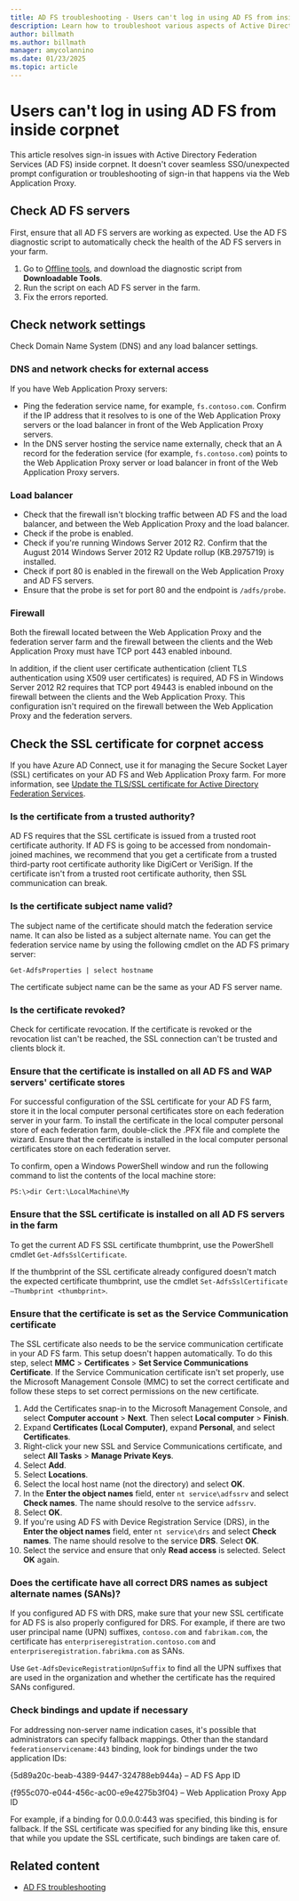```yaml
---
title: AD FS troubleshooting - Users can't log in using AD FS from inside corpnet
description: Learn how to troubleshoot various aspects of Active Directory Federation Services sign-in from inside corpnet.
author: billmath
ms.author: billmath
manager: amycolannino
ms.date: 01/23/2025
ms.topic: article
---
```


# Users can't log in using AD FS from inside corpnet

This article resolves sign-in issues with Active Directory Federation Services (AD FS) inside corpnet. It doesn't cover seamless SSO/unexpected prompt configuration or troubleshooting of sign-in that happens via the Web Application Proxy.

## Check AD FS servers

First, ensure that all AD FS servers are working as expected. Use the AD FS diagnostic script to automatically check the health of the AD FS servers in your farm.

 1. Go to [Offline tools](../operations/offline-tools.md), and download the diagnostic script from **Downloadable Tools**.
 1. Run the script on each AD FS server in the farm.
 1. Fix the errors reported.

## Check network settings

Check Domain Name System (DNS) and any load balancer settings.

### DNS and network checks for external access

If you have Web Application Proxy servers:

- Ping the federation service name, for example, `fs.contoso.com`. Confirm if the IP address that it resolves to is one of the Web Application Proxy servers or the load balancer in front of the Web Application Proxy servers.
- In the DNS server hosting the service name externally, check that an A record for the federation service (for example, `fs.contoso.com`) points to the Web Application Proxy server or load balancer in front of the Web Application Proxy servers.

### Load balancer

- Check that the firewall isn't blocking traffic between AD FS and the load balancer, and between the Web Application Proxy and the load balancer.
- Check if the probe is enabled.
- Check if you're running Windows Server 2012 R2. Confirm that the August 2014 Windows Server 2012 R2 Update rollup (KB.2975719) is installed.
- Check if port 80 is enabled in the firewall on the Web Application Proxy and AD FS servers.
- Ensure that the probe is set for port 80 and the endpoint is `/adfs/probe`.

### Firewall

Both the firewall located between the Web Application Proxy and the federation server farm and the firewall between the clients and the Web Application Proxy must have TCP port 443 enabled inbound.

In addition, if the client user certificate authentication (client TLS authentication using X509 user certificates) is required, AD FS in Windows Server 2012 R2 requires that TCP port 49443 is enabled inbound on the firewall between the clients and the Web Application Proxy. This configuration isn't required on the firewall between the Web Application Proxy and the federation servers.

## Check the SSL certificate for corpnet access

If you have Azure AD Connect, use it for managing the Secure Socket Layer (SSL) certificates on your AD FS and Web Application Proxy farm. For more information, see [Update the TLS/SSL certificate for Active Directory Federation Services](/entra/identity/hybrid/connect/how-to-connect-fed-ssl-update).

### Is the certificate from a trusted authority?

AD FS requires that the SSL certificate is issued from a trusted root certificate authority. If AD FS is going to be accessed from nondomain-joined machines, we recommend that you get a certificate from a trusted third-party root certificate authority like DigiCert or VeriSign. If the certificate isn't from a trusted root certificate authority, then SSL communication can break.

### Is the certificate subject name valid?

The subject name of the certificate should match the federation service name. It can also be listed as a subject alternate name. You can get the federation service name by using the following cmdlet on the AD FS primary server:

`Get-AdfsProperties | select hostname`

The certificate subject name can be the same as your AD FS server name.

### Is the certificate revoked?

Check for certificate revocation. If the certificate is revoked or the revocation list can't be reached, the SSL connection can't be trusted and clients block it.

### Ensure that the certificate is installed on all AD FS and WAP servers' certificate stores

For successful configuration of the SSL certificate for your AD FS farm, store it in the local computer personal certificates store on each federation server in your farm. To install the certificate in the local computer personal store of each federation farm, double-click the .PFX file and complete the wizard. Ensure that the certificate is installed in the local computer personal certificates store on each federation server.

To confirm, open a Windows PowerShell window and run the following command to list the contents of the local machine store:

`PS:\>dir Cert:\LocalMachine\My`

### Ensure that the SSL certificate is installed on all AD FS servers in the farm

To get the current AD FS SSL certificate thumbprint, use the PowerShell cmdlet `Get-AdfsSslCertificate`.

If the thumbprint of the SSL certificate already configured doesn't match the expected certificate thumbprint, use the cmdlet `Set-AdfsSslCertificate –Thumbprint <thumbprint>`.

### Ensure that the certificate is set as the Service Communication certificate

The SSL certificate also needs to be the service communication certificate in your AD FS farm. This setup doesn't happen automatically. To do this step, select **MMC** > **Certificates** > **Set Service Communications Certificate**. If the Service Communication certificate isn't set properly, use the Microsoft Management Console (MMC) to set the correct certificate and follow these steps to set correct permissions on the new certificate.

 1. Add the Certificates snap-in to the Microsoft Management Console, and select **Computer account** > **Next**. Then select **Local computer** > **Finish**.
 1. Expand **Certificates (Local Computer)**, expand **Personal**, and select **Certificates**.
 1. Right-click your new SSL and Service Communications certificate, and select **All Tasks** > **Manage Private Keys**.
 1. Select **Add**.
 1. Select **Locations**.
 1. Select the local host name (not the directory) and select **OK**.
 1. In the **Enter the object names** field, enter `nt service\adfssrv` and select **Check names**. The name should resolve to the service `adfssrv`.
 1. Select **OK**.
 1. If you're using AD FS with Device Registration Service (DRS), in the **Enter the object names** field, enter `nt service\drs` and select **Check names**. The name should resolve to the service **DRS**. Select **OK**.
 1. Select the service and ensure that only **Read access** is selected. Select **OK** again.

### Does the certificate have all correct DRS names as subject alternate names (SANs)?

If you configured AD FS with DRS, make sure that your new SSL certificate for AD FS is also properly configured for DRS. For example, if there are two user principal name (UPN) suffixes, `contoso.com` and `fabrikam.com`, the certificate has `enterpriseregistration.contoso.com` and `enterpriseregistration.fabrikma.com` as SANs.

Use `Get-AdfsDeviceRegistrationUpnSuffix` to find all the UPN suffixes that are used in the organization and whether the certificate has the required SANs configured.

### Check bindings and update if necessary

For addressing non-server name indication cases, it's possible that administrators can specify fallback mappings. Other than the standard `federationservicename:443` binding, look for bindings under the two application IDs:

{5d89a20c-beab-4389-9447-324788eb944a} – AD FS App ID

{f955c070-e044-456c-ac00-e9e4275b3f04} – Web Application Proxy App ID

For example, if a binding for 0.0.0.0:443 was specified, this binding is for fallback. If the SSL certificate was specified for any binding like this, ensure that while you update the SSL certificate, such bindings are taken care of.

## Related content

- [AD FS troubleshooting](ad-fs-tshoot-overview.md)